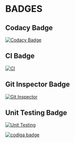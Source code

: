 # BADGES

## Codacy Badge

[![Codacy Badge](https://app.codacy.com/project/badge/Grade/c6c582d2b6dc4a9095600d8ecb7db65f)](https://www.codacy.com/gh/KeerthuMG/M1_Knowledge_Utility/dashboard?utm_source=github.com&amp;utm_medium=referral&amp;utm_content=KeerthuMG/M1_Knowledge_Utility&amp;utm_campaign=Badge_Grade)

## CI Badge

[![CI](https://github.com/KeerthuMG/M1_Knowledge_Utility/actions/workflows/main.yml/badge.svg)](https://github.com/KeerthuMG/M1_Knowledge_Utility/actions/workflows/main.yml)

## Git Inspector Badge

[![Git Inspector](https://github.com/KeerthuMG/M1_Knowledge_Utility/actions/workflows/Git%20Inspector.yml/badge.svg)](https://github.com/KeerthuMG/M1_Knowledge_Utility/actions/workflows/Git%20Inspector.yml)

## Unit Testing Badge

[![Unit Testing](https://github.com/KeerthuMG/M1_Knowledge_Utility/actions/workflows/Unit%20Testing.yml/badge.svg)](https://github.com/KeerthuMG/M1_Knowledge_Utility/actions/workflows/Unit%20Testing.yml)



<a href="https://app.codiga.io/public/user/github/KeerthuMG">
   <img src="https://api.codiga.io/public/badge/user/github/KeerthuMG?style=dark" alt="codiga badge" />
</a>

